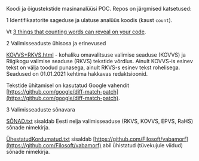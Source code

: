 Koodi ja õigustekstide masinanalüüsi POC. Repos on järgmised katsetused:

1  Identifikaatorite sageduse ja ulatuse analüüs koodis (kaust `count`).

Vt [3 things that counting words can reveal on your code](https://www.fluentcpp.com/2018/10/09/3-things-that-counting-words-can-reveal-on-your-code/ ).

2  Valimisseaduste ühisosa ja erinevused

[KOVVS+RKVS.html](https://e-gov.github.io/CodeCount/KOVVS+RKVS.html) - kohaliku omavalitsuse valimise seaduse (KOVVS) ja Riigikogu valimise seaduse (RKVS) tekstide võrdlus. Ainult KOVVS-is esinev tekst on välja toodud punasega, ainult RKVS-s esinev tekst rohelisega. Seadused on 01.01.2021 kehtima hakkavas redaktsioonid.

Tekstide ühitamisel on kasutatud Google vahendit [https://github.com/google/diff-match-patch](https://github.com/google/diff-match-patch).

3  Valimisseaduste sõnavara

[SÕNAD.txt](https://github.com/e-gov/CodeCount/blob/master/law/S%C3%95NAD.txt) sisaldab Eesti nelja valimisseaduse (RKVS, KOVVS, EPVS, RaHS) sõnade nimekirja.

[ÜhestatudKordumatud.txt](https://github.com/e-gov/CodeCount/blob/master/%C3%9Chtesta/%C3%9ChtestatudKordumatud.txt) sisaldab [https://github.com/Filosoft/vabamorf](https://github.com/Filosoft/vabamorf) abil ühistatud (tüvekujule viidud) sõnade nimekirja.

